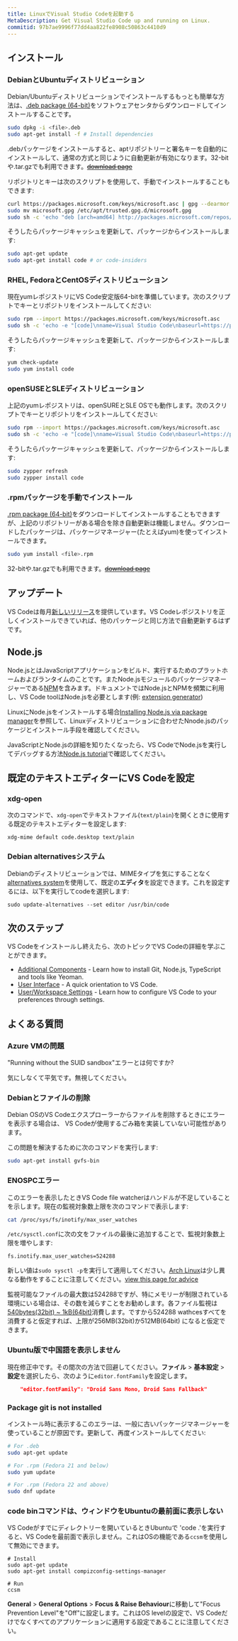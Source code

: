 ```yaml
---
title: LinuxでVisual Studio Codeを起動する
MetaDescription: Get Visual Studio Code up and running on Linux.
commitid: 97b7ae9996f77dd4aa822fe8908c50863c4410d9
---
```


## インストール

### DebianとUbuntuディストリビューション

Debian/Ubuntuディストリビューションでインストールするもっとも簡単な方法は、[.deb package (64-bit)](http://go.microsoft.com/fwlink/?LinkID=760868)をソフトウェアセンタからダウンロードしてインストールすることです。

```bash
sudo dpkg -i <file>.deb
sudo apt-get install -f # Install dependencies
```

.debパッケージをインストールすると、aptリポジトリーと署名キーを自動的にインストールして、通常の方式と同じように自動更新が有効になります。32-bitや.tar.gzでも利用できます。~~[download page](/Download)~~

リポジトリとキーは次のスクリプトを使用して、手動でインストールすることもできます:

```bash
curl https://packages.microsoft.com/keys/microsoft.asc | gpg --dearmor > microsoft.gpg
sudo mv microsoft.gpg /etc/apt/trusted.gpg.d/microsoft.gpg
sudo sh -c 'echo "deb [arch=amd64] http://packages.microsoft.com/repos/vscode stable main" > /etc/apt/sources.list.d/vscode.list'
```

そうしたらパッケージキャッシュを更新して、パッケージからインストールします:

```bash
sudo apt-get update
sudo apt-get install code # or code-insiders
```

### RHEL, FedoraとCentOSディストリビューション

現在yumレポジストリにVS Code安定版64-bitを準備しています。次のスクリプトでキーとリポジトリをインストールしてください:

```bash
sudo rpm --import https://packages.microsoft.com/keys/microsoft.asc
sudo sh -c 'echo -e "[code]\nname=Visual Studio Code\nbaseurl=https://packages.microsoft.com/yumrepos/vscode\nenabled=1\ngpgcheck=1\ngpgkey=https://packages.microsoft.com/keys/microsoft.asc" > /etc/yum.repos.d/vscode.repo'
```

そうしたらパッケージキャッシュを更新して、パッケージからインストールします:

```bash
yum check-update
sudo yum install code
```
### openSUSEとSLEディストリビューション

上記のyumレポジストリは、openSUREとSLE OSでも動作します。次のスクリプトでキーとリポジトリをインストールしてください:

```bash
sudo rpm --import https://packages.microsoft.com/keys/microsoft.asc
sudo sh -c 'echo -e "[code]\nname=Visual Studio Code\nbaseurl=https://packages.microsoft.com/yumrepos/vscode\nenabled=1\ntype=rpm-md\ngpgcheck=1\ngpgkey=https://packages.microsoft.com/keys/microsoft.asc" > /etc/zypp/repos.d/vscode.repo'
```

そうしたらパッケージキャッシュを更新して、パッケージからインストールします:

```bash
sudo zypper refresh
sudo zypper install code
```

### .rpmパッケージを手動でインストール

[.rpm package (64-bit)](http://go.microsoft.com/fwlink/?LinkID=760867)をダウンロードしてインストールすることもできますが、上記のリポジトリーがある場合を除き自動更新は機能しません。ダウンロードしたパッケージは、パッケージマネージャー(たとえばyum)を使ってインストールできます。

```bash
sudo yum install <file>.rpm
```

32-bitや.tar.gzでも利用できます。~~[download page](/Download)~~

## アップデート

VS Codeは毎月[新しいリリース](/updates)を提供しています。VS Codeレポジストリを正しくインストールできていれば、他のパッケージと同じ方法で自動更新するはずです。

## Node.js

Node.jsとはJavaScriptアプリケーションをビルド、実行するためのプラットホームおよびランタイムのことです。またNode.jsモジュールのパッケージマネージャーである[NPM](https://www.npmjs.com/)を含みます。ドキュメントではNode.jsとNPMを頻繁に利用し、VS Code toolはNode.jsを必要とします(例: [extension generator](/docs/extensions/yocode.md))

LinuxにNode.jsをインストールする場合[Installing Node.js via package manager](https://nodejs.org/en/download/package-manager)を参照して、Linuxディストリビューションに合わせたNnode.jsのパッケージとインストール手段を確認してください。

JavaScriptとNode.jsの詳細を知りたくなったら、VS CodeでNode.jsを実行してデバッグする方法[Node.js tutorial](/docs/nodejs/nodejs-tutorial.md)で確認してください。

## 既定のテキストエディターにVS Codeを設定

### xdg-open

次のコマンドで、`xdg-open`でテキストファイル(`text/plain`)を開くときに使用する既定のテキストエディターを設定します:

```
xdg-mime default code.desktop text/plain
```

### Debian alternativesシステム

Debianのディストリビューションでは、MIMEタイプを気にすることなく[alternatives system](https://wiki.debian.org/DebianAlternatives)を使用して、既定の**エディタ**を設定できます。これを設定するには、以下を実行してcodeを選択します:

```
sudo update-alternatives --set editor /usr/bin/code
```

## 次のステップ

VS Codeをインストールし終えたら、次のトピックでVS Codeの詳細を学ぶことができます。

* [Additional Components](/docs/setup/additional-components.md) - Learn how to install Git, Node.js, TypeScript and tools like Yeoman.
* [User Interface](/docs/getstarted/userinterface.md) - A quick orientation to VS Code.
* [User/Workspace Settings](/docs/getstarted/settings.md) - Learn how to configure VS Code to your preferences through settings.

## よくある質問

### Azure VMの問題

"Running without the SUID sandbox"エラーとは何ですか?

気にしなくて平気です。無視してください。

### Debianとファイルの削除

Debian OSのVS Codeエクスプローラーからファイルを削除するときにエラーを表示する場合は、 VS Codeが使用するごみ箱を実装していない可能性があります。

この問題を解決するために次のコマンドを実行します:

```bash
sudo apt-get install gvfs-bin
```

### ENOSPCエラー

このエラーを表示したときVS Code file watcherはハンドルが不足していることを示します。現在の監視対象数上限を次のコマンドで表示します:

```bash
cat /proc/sys/fs/inotify/max_user_watches
```

`/etc/sysctl.conf`に次の文をファイルの最後に追加することで、監視対象数上限を増やします:

```
fs.inotify.max_user_watches=524288
```

新しい値は`sudo sysctl -p`を実行して適用してください。[Arch Linux](https://www.archlinux.org/)は少し異なる動作をすることに注意してください。[view this page for advice](https://github.com/guard/listen/wiki/Increasing-the-amount-of-inotify-watchers)

監視可能なファイルの最大数は524288ですが、特にメモリーが制限されている環境にいる場合は、その数を減らすことをお勧めします。各ファイル監視は[540bytes(32bit) ~ 1kB(64bit)](http://stackoverflow.com/a/7091897/1156119)消費します。ですから524288 wathcesすべてを消費すると仮定すれば、上限が256MB(32bit)か512MB(64bit) になると仮定できます。

### Ubuntu版で中国語を表示しません

現在修正中です。その間次の方法で回避してください。**ファイル** > **基本設定** > **設定**を選択したら、次のように`editor.fontFamily`を設定します。

```json
    "editor.fontFamily": "Droid Sans Mono, Droid Sans Fallback"
```

### Package git is not installed

インストール時に表示するこのエラーは、一般に古いパッケージマネージャーを使っていることが原因です。更新して、再度インストールしてください:

```bash
# For .deb
sudo apt-get update

# For .rpm (Fedora 21 and below)
sudo yum update

# For .rpm (Fedora 22 and above)
sudo dnf update
```

### code binコマンドは、ウィンドウをUbuntuの最前面に表示しない

VS Codeがすでにディレクトリーを開いているときUbuntuで 'code .'を実行すると、VS Codeを最前面で表示しません。これはOSの機能である`ccsm`を使用して無効にできます。

```
# Install
sudo apt-get update
sudo apt-get install compizconfig-settings-manager

# Run
ccsm
```

**General** > **General Options** > **Focus & Raise Behaviour**に移動して"Focus Prevention Level"を"Off"に設定します。これはOS levelの設定で、VS Codeだけでなくすべてのアプリケーションに適用する設定であることに注意してください。
